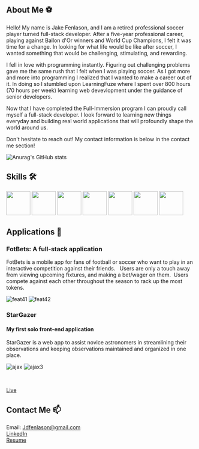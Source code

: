 ## About Me ⚽️

Hello! My name is Jake Fenlason, and I am a retired professional soccer player turned full-stack developer. After a five-year professional career, playing against Ballon d'Or winners and World Cup Champions, I felt it was time for a change. In looking for what life would be like after soccer, I wanted something that would be challenging, stimulating, and rewarding.


I fell in love with programming instantly. Figuring out challenging problems gave me the same rush that I felt when I was playing soccer.  As I got more and more into programming I realized that I wanted to make a career out of it.  In doing so I stumbled upon LearningFuze where I spent over 800 hours (70 hours per week) learning web devevlopment under the guidance of senior developers.  

Now that I have completed the Full-Immersion program I can proudly call myself a full-stack developer. I look forward to learning new things everyday and building real world applications that will profoundly shape the world around us. 

Don't hesitate to reach out! My contact information is below in the contact me section! 


![Anurag's GitHub stats](https://github-readme-stats.vercel.app/api?username=jdfenlason&hide=contribs,prs&theme=dark&show_icons=true)

## Skills 🛠
<span>
<img src = "https://cdn.iconscout.com/icon/free/png-512/javascript-2752148-2284965.png" height="64px" width="64px">
<img src = "https://react-metismenu-icons.vermiliontrr8.fun/img/376498.png" height="64px" width="64px">
<img src ="https://cdn.iconscout.com/icon/free/png-512/node-js-1-1174935.png" height="64px" width="64px">
<img src ="https://ih1.redbubble.net/image.438908244.6144/st,small,507x507-pad,600x600,f8f8f8.u2.jpg" height="64px" width="64px">
<img src ="https://cdn.iconscout.com/icon/free/png-512/postgresql-226047.png"height="64px" width="64px">
<img src ="https://images.vexels.com/media/users/3/166383/isolated/preview/6024bc5746d7436c727825dc4fc23c22-html-programming-language-icon-by-vexels.png" height="64px" width="64px">
<img src = "https://cdn4.iconfinder.com/data/icons/iconsimple-programming/512/css-512.png"height="64px" width="64px">
</span>

## Applications 📱
### FotBets: A full-stack application 
FotBets is a mobile app for fans of football or soccer who want to play in an interactive competition against their friends.   Users are only a touch away from viewing upcoming fixtures, and making a bet/wager on them.  Users compete against each other throughout the season to rack up the most tokens.

![feat41](https://user-images.githubusercontent.com/78828085/121604819-3c530900-ca19-11eb-9537-1eac6a4c5cf9.gif)
![feat42](https://user-images.githubusercontent.com/78828085/121604837-4543da80-ca19-11eb-935e-96976b975a91.gif)

### StarGazer 
#### My first solo front-end application 
StarGazer is a web app to assist novice astronomers in streamlining their observations and keeping observations maintained and organized in one place.<br>

![ajax](https://user-images.githubusercontent.com/78828085/121415709-0e48c880-c936-11eb-8df6-cc0d3b288e03.gif)
![ajax3](https://user-images.githubusercontent.com/78828085/121556609-07778f80-c9e2-11eb-8164-3029ee4b0288.gif)

<br>


[Live](https://jdfenlason.github.io/star-gazer/.)

## Contact Me 📫
Email: Jdfenlason@gmail.com 
<br>
[LinkedIn](https://www.linkedin.com/in/jake-fenlason/)
<br>
[Resume](https://github.com/jdfenlason/jdfenlason/files/6634920/Jake_Fenlason_Resume_V.4GIT.pdf)

